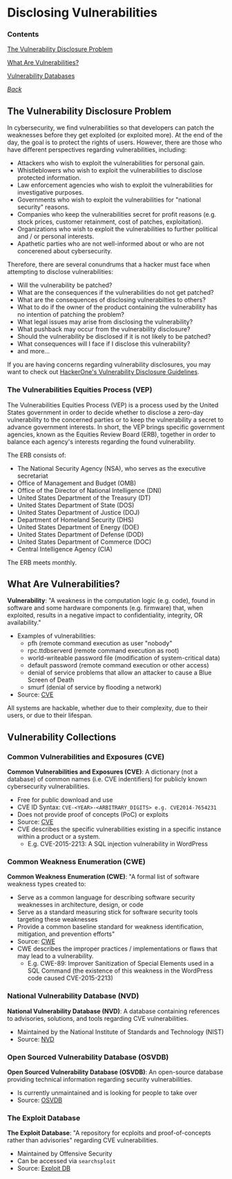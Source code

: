 # Disclosing Vulnerabilities

### Contents
[The Vulnerability Disclosure Problem](#the-vulnerability-disclosure-problem)

[What Are Vulnerabilities?](#what-are-vulnerabilities)

[Vulnerability Databases](#vulnerability-databases)

*[Back](../week5-vulnerabilities#week-5---vulnerabilities)*


## The Vulnerability Disclosure Problem
In cybersecurity, we find vulnerabilities so that developers can patch
the weaknesses before they get exploited (or exploited more). At the 
end of the day, the goal is to protect the rights of users. However, 
there are those who have different perspectives regarding vulnerabilities, 
including:

- Attackers who wish to exploit the vulnerabilities for personal gain.
- Whistleblowers who wish to exploit the vulnerabilities to disclose
  protected information.
- Law enforcement agencies who wish to exploit the vulnerabilities for 
  investigative purposes.
- Governments who wish to exploit the vulnerabilities for "national 
  security" reasons.
- Companies who keep the vulnerabilities secret for profit reasons (e.g.
  stock prices, customer retainment, cost of patches, exploitation).
- Organizations who wish to exploit the vulnerabilities to further political
  and / or personal interests.
- Apathetic parties who are not well-informed about or who are not concerened
  about cybersecurity.

Therefore, there are several conundrums that a hacker must face when 
attempting to disclose vulnerabilities:

- Will the vulnerability be patched?
- What are the consequences if the vulnerabilities do not get patched?
- What are the consequences of disclosing vulnerabilties to others?
- What to do if the owner of the product containing the vulnerability 
  has no intention of patching the problem?
- What legal issues may arise from disclosing the vulnerability?
- What pushback may occur from the vulnerability disclosure?
- Should the vulnerability be disclosed if it is not likely to be patched?
- What consequences will I face if I disclose this vulnerability?
- and more...

If you are having concerns regarding vulnerability disclosures, you may want 
to check out [HackerOne's Vulnerability Disclosure Guidelines](https://www.hackerone.com/disclosure-guidelines).

### The Vulnerabilities Equities Process (VEP)
The Vulnerabilities Equities Process (VEP) is a process used by the 
United States government in order to decide whether to disclose a zero-day 
vulnerability to the concerned parties or to keep the vulnerability a secret 
to advance government interests. In short, the VEP brings specific government
agencies, known as the Equities Review Board (ERB), together in order to 
balance each agency's interests regarding the found vulnerability.

The ERB consists of:
- The National Security Agency (NSA), who serves as the executive secretariat
- Office of Management and Budget (OMB)
- Office of the Director of National Intelligence (DNI)
- United States Department of the Treasury (DT)
- United States Department of State (DOS)
- United States Department of Justice (DOJ) 
- Department of Homeland Security (DHS) 
- United States Department of Energy (DOE)
- United States Department of Defense (DOD) 
- United States Department of Commerce (DOC) 
- Central Intelligence Agency (CIA)

The ERB meets monthly.


## What Are Vulnerabilities?
__Vulnerability__: "A weakness in the computation logic (e.g. code), found in
software and some hardware components (e.g. firmware) that, when exploited,
results in a negative impact to confidentiality, integrity, OR availability."
- Examples of vulnerabilities:
  - pfh (remote command execution as user "nobody"
  - rpc.ttdbserverd (remote command execution as root)
  - world-writeable password file (modification of system-critical data)
  - default password (remote command execution or other access)
  - denial of service problems that allow an attacker to cause a Blue Screen
    of Death
  - smurf (denial of service by flooding a network)
- Source: [CVE](https://cve.mitre.org/about/terminology.html)

All systems are hackable, whether due to their complexity, due to their 
users, or due to their lifespan. 

## Vulnerability Collections

### Common Vulnerabilities and Exposures (CVE)
__Common Vulnerabilities and Exposures (CVE)__: A dictionary (not a database) 
of common names (i.e. CVE indentifiers) for publicly known cybersecurity 
vulnerabilities.
- Free for public download and use
- CVE ID Syntax: `CVE-<YEAR>-<ARBITRARY_DIGITS> e.g. CVE2014-7654231`
- Does not provide proof of concepts (PoC) or exploits
- Source: [CVE](https://cve.mitre.org)
- CVE describes the specific vulnerabilities existing in a specific instance
  within a product or a system.
  - E.g. CVE-2015-2213: A SQL injection vulnerability in WordPress

### Common Weakness Enumeration (CWE)
__Common Weakness Enumeration (CWE)__: "A formal list of software weakness types 
created to:
- Serve as a common language for describing software security weaknesses in
  architecture, design, or code
- Serve as a standard measuring stick for software security tools targeting
  these weaknesses
- Provide a common baseline standard for weakness identification, mitigation, 
  and prevention efforts"
- Source: [CWE](https://cwe.mitre.org/about/index.html)
- CWE describes the improper practices / implementations or flaws that may 
  lead to a vulnerability.
  - E.g. CWE-89: Improver Sanitization of Special Elements used in a SQL 
    Command (the existence of this weakness in the WordPress code caused
    CVE-2015-2213)

### National Vulnerability Database (NVD)
__National Vulnerability Database (NVD)__: A database containing references to 
advisories, solutions, and tools regarding CVE vulnerabilities. 
- Maintained by the National Institute of Standards and Technology (NIST)
- Source: [NVD](https://nvd.nist.gov/home.cfm)

### Open Sourced Vulnerability Database (OSVDB)
__Open Sourced Vulnerability Database (OSVDB)__: An open-source database 
providing technical information regarding security vulnerabilities.
- Is currently unmaintained and is looking for people to take over
- Source: [OSVDB](http://osvdb.org/)

### The Exploit Database
__The Exploit Database__: "A repository for ecploits and proof-of-concepts 
rather than advisories" regarding CVE vulnerabilities.
- Maintained by Offensive Security
- Can be accessed via `searchsploit`
- Source: [Exploit DB](https://www.exploit-db.com)

